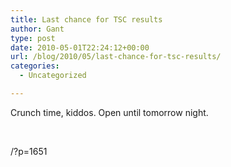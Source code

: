 ```yaml
---
title: Last chance for TSC results
author: Gant
type: post
date: 2010-05-01T22:24:12+00:00
url: /blog/2010/05/last-chance-for-tsc-results/
categories:
  - Uncategorized

---
```

Crunch time, kiddos. Open until tomorrow night.
  
</br>
  
/?p=1651